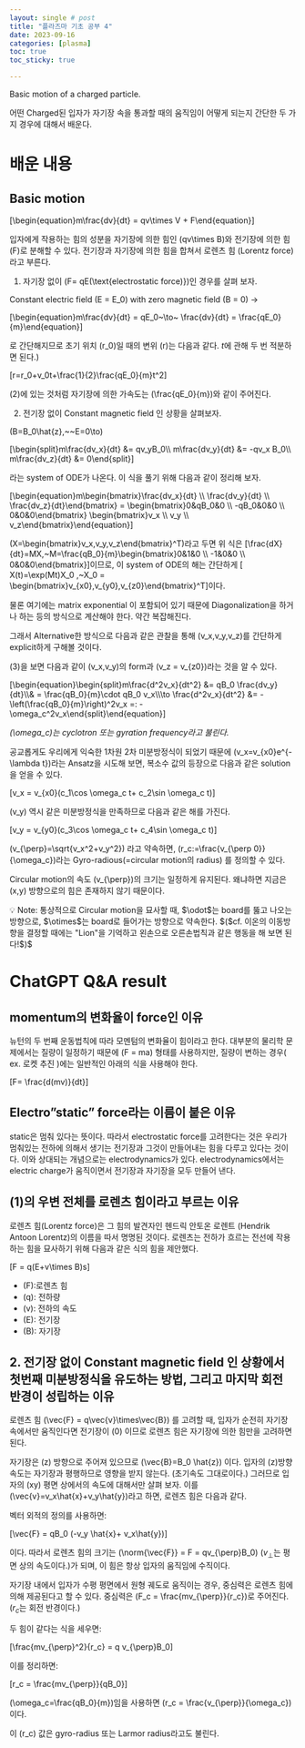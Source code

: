 ```yaml
---
layout: single # post
title: "플라즈마 기초 공부 4"
date: 2023-09-16
categories: [plasma]
toc: true
toc_sticky: true

---
```


Basic motion of a charged particle.

어떤 Charged된 입자가 자기장 속을 통과할 때의 움직임이 어떻게 되는지 간단한 두 가지 경우에 대해서 배운다.

# 배운 내용

## Basic motion

\[\begin{equation}m\frac{dv}{dt} = qv\times V + F\end{equation}\]

입자에게 작용하는 힘의 성분을 자기장에 의한 힘인 \(qv\times B\)와 전기장에 의한 힘 \(F\)로 분해할 수 있다. 전기장과 자기장에 의한 힘을 합쳐서 로렌츠 힘 $($Lorentz force$)$라고 부른다.

1. 자기장 없이 \(F= qE(\text{electrostatic force)}\)인 경우를 살펴 보자.

Constant electric field \(E = E_0\) with zero magnetic field \(B = 0\) →

\[\begin{equation}m\frac{dv}{dt} = qE_0~\to~ \frac{dv}{dt}  = \frac{qE_0}{m}\end{equation}\]

로 간단해지므로 초기 위치 \(r_0\)일 때의 변위 \(r\)는 다음과 같다. $t$에 관해 두 번 적분하면 된다.$)$

\[r=r_0+v_0t+\frac{1}{2}\frac{qE_0}{m}t^2\]

$(2)$에 있는 것처럼 자기장에 의한 가속도는 \(\frac{qE_0}{m}\)와 같이 주어진다. 

2. 전기장 없이 Constant magnetic field 인 상황을 살펴보자.

\(B=B_0\hat{z},~~E=0\to\)

\[\begin{split}m\frac{dv_x}{dt} &= qv_yB_0\\\\ m\frac{dv_y}{dt} &= -qv_x B_0\\\\ m\frac{dv_z}{dt} &= 0\end{split}\]

라는 system of ODE가 나온다. 이 식을 풀기 위해 다음과 같이 정리해 보자. 

\[\begin{equation}m\begin{bmatrix}\frac{dv_x}{dt} \\\\ \frac{dv_y}{dt} \\\\ \frac{dv_z}{dt}\end{bmatrix} = \begin{bmatrix}0&qB_0&0 \\\\ -qB_0&0&0 \\\\ 0&0&0\end{bmatrix} \begin{bmatrix}v_x \\\\ v_y \\\\ v_z\end{bmatrix}\end{equation}\]

\(X=\begin{bmatrix}v_x,v_y,v_z\end{bmatrix}^T\)라고 두면 위 식은
\[\frac{dX}{dt}=MX,~M=\frac{qB_0}{m}\begin{bmatrix}0&1&0 \\\\ -1&0&0 \\\\ 0&0&0\end{bmatrix}\]이므로, 이 system of ODE의 해는 간단하게 
\[ X(t)=\exp(Mt)X_0 ,~X_0 = \begin{bmatrix}v_{x0},v_{y0},v_{z0}\end{bmatrix}^T\]이다. 

물론 여기에는 matrix exponential 이 포함되어 있기 때문에 Diagonalization을 하거나 하는 등의 방식으로 계산해야 한다. 약간 복잡해진다.

그래서 Alternative한 방식으로 다음과 같은 관찰을 통해 \(v_x,v_y,v_z\)를 간단하게 explicit하게 구해볼 것이다.

$(3)$을 보면 다음과 같이 \(v_x,v_y\)의 form과 \(v_z = v_{z0}\)라는 것을 알 수 있다. 

\[\begin{equation}\begin{split}m\frac{d^2v_x}{dt^2} &= qB_0 \frac{dv_y}{dt}\\\\& = \frac{qB_0}{m}\cdot qB_0 v_x\\\\\to  \frac{d^2v_x}{dt^2} &= -\left(\frac{qB_0}{m}\right)^2v_x =: -\omega_c^2v_x\end{split}\end{equation}\]

*\(\omega_c\)는 cyclotron 또는 gyration frequency라고 불린다.*

공교롭게도 우리에게 익숙한 1차원 2차 미분방정식이 되었기 때문에 \(v_x=v_{x0}e^{-\lambda t}\)라는 Ansatz을 시도해 보면, 복소수 값의 등장으로 다음과 같은 solution을 얻을 수 있다. 

\[v_x = v_{x0}(c_1\cos \omega_c t+ c_2\sin \omega_c t)\]

\(v_y\) 역시 같은 미분방정식을 만족하므로 다음과 같은 해를 가진다.

\[v_y = v_{y0}(c_3\cos \omega_c t+ c_4\sin \omega_c t)\]

\(v_{\perp}=\sqrt{v_x^2+v_y^2}\) 라고 약속하면, \(r_c:=\frac{v_{\perp 0}}{\omega_c}\)라는 Gyro-radious$(=$circular motion의 radius$)$ 를 정의할 수 있다.

Circular motion의 속도 \(v_{\perp}\)의 크기는 일정하게 유지된다. 왜냐하면 지금은 \(x,y\) 방향으로의 힘은 존재하지 않기 때문이다.

<aside>
💡 Note: 통상적으로 Circular motion을 묘사할 때, $\odot$는 board를 뚫고 나오는 방향으로, $\otimes$는 board로 들어가는 방향으로 약속한다. $($cf. 이온의 이동방향을 결정할 때에는 "Lion"을 기억하고 왼손으로 오른손법칙과 같은 행동을 해 보면 된다!$)$

</aside>

# ChatGPT Q&A result

## momentum의 변화율이 force인 이유

뉴턴의 두 번째 운동법칙에 따라 모멘텀의 변화율이 힘이라고 한다. 대부분의 물리학 문제에서는 질량이 일정하기 때문에 \(F = ma\) 형태를 사용하지만, 질량이 변하는 경우$($ ex. 로켓 추진 $)$에는 일반적인 아래의 식을 사용해야 한다.  

\[F= \frac{d(mv)}{dt}\]

## Electro”static” force라는 이름이 붙은 이유

static은 멈춰 있다는 뜻이다. 따라서 electrostatic force를 고려한다는 것은 우리가 멈춰있는 전하에 의해서 생기는 전기장과 그것이 만들어내는 힘을 다루고 있다는 것이다. 이와 상대되는 개념으로는 electrodynamics가 있다. electrodynamics에서는 electric charge가 움직이면서 전기장과 자기장을 모두 만들어 낸다.

## $(1)$의 우변 전체를 로렌츠 힘이라고 부르는 이유

로렌츠 힘$($Lorentz force$)$은 그 힘의 발견자인 헨드릭 안토온 로렌트 $($Hendrik Antoon Lorentz$)$의 이름을 따서 명명된 것이다. 로렌츠는 전하가 흐르는 전선에 작용하는 힘을 묘사하기 위해 다음과 같은 식의 힘을 제안했다.

\[F = q(E+v\times B)s\]

- \(F\):로렌츠 힘
- \(q\): 전하량
- \(v\): 전하의 속도
- \(E\): 전기장
- \(B\): 자기장

## 2. 전기장 없이 Constant magnetic field 인 상황에서 첫번째 미분방정식을 유도하는 방법, 그리고 마지막 회전 반경이 성립하는 이유

로렌츠 힘 \(\vec{F} = q\vec{v}\times\vec{B}\) 를 고려할 때, 입자가 순전히 자기장 속에서만 움직인다면 전기장이 \(0\) 이므로 로렌츠 힘은 자기장에 의한 힘만을 고려하면 된다.

자기장은 \(z\) 방향으로 주어져 있으므로 \(\vec{B}=B_0 \hat{z}\) 이다. 
입자의 \(z\)방향 속도는 자기장과 평행하므로 영향을 받지 않는다. (초기속도 그대로이다.) 그러므로 입자의 \(xy\) 평면 상에서의 속도에 대해서만 살펴 보자. 이를 \(\vec{v}=v_x\hat{x}+v_y\hat{y}\)라고 하면, 로렌츠 힘은 다음과 같다. 

벡터 외적의 정의를 사용하면:

\[\vec{F} = qB_0 (-v_y \hat{x}+ v_x\hat{y})\]

이다. 
따라서 로렌츠 힘의 크기는 \(\norm{\vec{F}} = F = qv_{\perp}B_0\) $(v_{\perp}$는 평면 상의 속도이다.$)$가 되며, 이 힘은 항상 입자의 움직임에 수직이다. 

자기장 내에서 입자가 수평 평면에서 원형 궤도로 움직이는 경우, 중심력은 로렌츠 힘에 의해 제공된다고 할 수 있다. 중심력은 \(F_c = \frac{mv_{\perp}}{r_c}\)로 주어진다. $(r_c$는 회전 반경이다.$)$

두 힘이 같다는 식을 세우면:

\[\frac{mv_{\perp}^2}{r_c} = q v_{\perp}B_0\]

이를 정리하면:

\[r_c = \frac{mv_{\perp}}{qB_0}\]

\(\omega_c=\frac{qB_0}{m}\)임을 사용하면 \(r_c = \frac{v_{\perp}}{\omega_c}\)이다. 

이 \(r_c\) 값은 gyro-radius 또는 Larmor radius라고도 불린다. 

